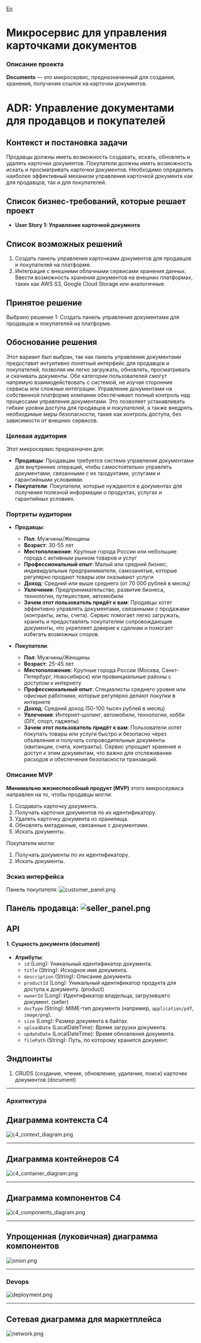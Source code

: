 [En](README_en.md)
# Микросервис для управления карточками документов
### Описание проекта

**Documents** — это микросервис, предназначенный для создания, хранения, получения ссылок на карточки документов.

# ADR: Управление документами для продавцов и покупателей

## Контекст и постановка задачи
Продавцы должны иметь возможность создавать, искать, обновлять и удалять карточки документов.
Покупатели должны иметь возможность искать и просматривать карточки документов.
Необходимо определить наиболее эффективный механизм управления карточкой документа как для продавцов, так и для покупателей.

## Список бизнес-требований, которые решает проект
- **User Story 1: Управление карточкой документа**

## Список возможных решений
1. Создать панель управления карточками документов для продавцов и покупателей на платформе.
2. Интеграция с внешними облачными сервисами хранения данных. Ввести возможность хранения документов на внешних платформах, таких как AWS S3, Google Cloud Storage или аналогичные.

## Принятое решение
Выбрано решение 1: Создать панель управления документами для продавцов и покупателей на платформе.

## Обоснование решения
Этот вариант был выбран, так как панель управления документами предоставит интуитивно понятный интерфейс для
продавцов и покупателей, позволяя им легко загружать, обновлять, просматривать и скачивать документы.
Обе категории пользователей смогут напрямую взаимодействовать с системой, не изучая сторонние сервисы
или сложные интеграции. Управление документами на собственной платформе компании обеспечивает полный контроль
над процессами управления документами. Это позволяет устанавливать гибкие уровни доступа для продавцов и покупателей,
а также внедрять необходимые меры безопасности, такие как контроль доступа, без зависимости от внешних сервисов.

### Целевая аудитория

Этот микросервис предназначен для:

- **Продавцы**: Продавцам требуется система управления документами для внутренних операций, чтобы самостоятельно управлять документами, связанными с их продуктами, услугами и гарантийными условиями.
- **Покупатели**: Покупатели, которые нуждаются в документах для получения полезной информации о продуктах, услугах и гарантийных условиях.

### Портреты аудитории

- **Продавцы**:
  - **Пол**: Мужчины/Женщины
  - **Возраст**: 30-55 лет
  - **Местоположение**: Крупные города России или небольшие города с активным рынком товаров и услуг
  - **Профессиональный опыт**: Малый или средний бизнес, индивидуальные предприниматели, самозанятые, которые регулярно продают товары или оказывают услуги
  - **Доход**: Средний или выше среднего (от 70 000 рублей в месяц)
  - **Увлечения**: Предпринимательство, развитие бизнеса, технологии, путешествия, автомобили
  - **Зачем этот пользователь придёт к вам**: Продавцы хотят эффективно управлять документами, связанными с продажами (контракты, акты, счета). Сервис помогает легко загружать, хранить и предоставлять покупателям сопровождающие документы, что укрепляет доверие к сделкам и помогает избегать возможных споров.

- **Покупатели**:
  - **Пол**: Мужчины/Женщины
  - **Возраст**: 25-45 лет
  - **Местоположение**: Крупные города России (Москва, Санкт-Петербург, Новосибирск) или провинциальные районы с доступом к интернету
  - **Профессиональный опыт**: Специалисты среднего уровня или офисные работники, которые регулярно делают покупки в интернете
  - **Доход**: Средний доход (50-100 тысяч рублей в месяц)
  - **Увлечения**: Интернет-шопинг, автомобили, технологии, хобби (DIY, спорт, гаджеты)
  - **Зачем этот пользователь придёт к вам**: Пользователи хотят покупать товары или услуги быстро и безопасно через объявления и получать сопроводительные документы (квитанции, счета, контракты). Сервис упрощает хранение и доступ к этим документам, что важно для отслеживания расходов и обеспечения безопасности транзакций.

### Описание MVP

**Минимально жизнеспособный продукт (MVP)** этого микросервиса направлен на то, чтобы продавцы могли:

1. Создавать карточку документа.
2. Получать карточки документов по их идентификатору.
3. Удалять карточку документа из хранилища.
4. Обновлять метаданные, связанные с документами.
5. Искать документы.

Покупатели могли:

1. Получать документы по их идентификатору.
2. Искать документы.

### Эскиз интерфейса

Панель покупателя:
![customer_panel.png](docs/resources/customer_panel.png)

Панель продавца:
![seller_panel.png](docs/resources/seller_panel.png)
---

## API

#### 1. **Сущность документа** (document)

- **Атрибуты**:
  - `id` (Long): Уникальный идентификатор документа.
  - `title` (String): Исходное имя документа.
  - `description` (String): Описание документа.
  - `productId` (Long): Уникальный идентификатор продукта для доступа к документу. (product)
  - `ownerId` (Long): Идентификатор владельца, загрузившего документ. (seller)
  - `docType` (String): MIME-тип документа (например, `application/pdf`, `image/png`).
  - `size` (Long): Размер документа в байтах.
  - `uploadDate` (LocalDateTime): Время загрузки документа.
  - `updateDate` (LocalDateTime): Время обновления документа.
  - `filePath` (String): Путь, по которому хранится документ.

## Эндпоинты

1. CRUDS (создание, чтение, обновление, удаление, поиск) карточек документов (document)

---

### Архитектура

## Диаграмма контекста C4
![c4_context_diagram.png](docs/resources/c4_context_diagram.png)

---

## Диаграмма контейнеров C4
![c4_container_diagram.png](docs/resources/c4_container_diagram.png)

---

## Диаграмма компонентов C4
![c4_components_diagram.png](docs/resources/c4_components_diagram.png)

---

## Упрощенная (луковичная) диаграмма компонентов
![onion.png](docs/resources/onion.png)

---

### Devops
![deployment.png](docs/resources/deployment.png)

---

## Сетевая диаграмма для маркетплейса
![network.png](docs/resources/network.png)
